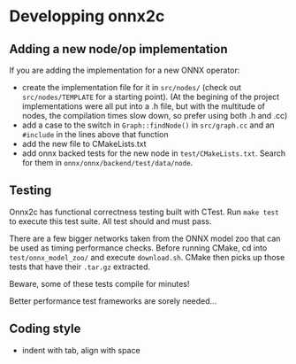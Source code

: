 Developping onnx2c
==================

Adding a new node/op implementation
-----------------------------------

If you are adding the implementation for a new ONNX operator:

- create the implementation file for it in `src/nodes/` (check out
  `src/nodes/TEMPLATE` for a starting point).
  (At the begining of the project implementations were all put into
   a .h file, but with the multitude of nodes, the compilation
   times slow down, so prefer using both .h and .cc)
- add a case to the switch in `Graph::findNode()` in `src/graph.cc`
  and an `#include` in the lines above that function
- add the new file to CMakeLists.txt
- add onnx backed tests for the new node in `test/CMakeLists.txt`.
  Search for them in `onnx/onnx/backend/test/data/node`.


Testing
-------

Onnx2c has functional correctness testing built with CTest. Run `make test`
to execute this test suite. All test should and must pass.

There are a few bigger networks taken from the ONNX model zoo that can be used
as timing performance checks. Before running CMake, cd into `test/onnx_model_zoo/`
and execute `download.sh`. CMake then picks up those tests that have their `.tar.gz`
extracted.

Beware, some of these tests compile for minutes!

Better performance test frameworks are sorely needed...


Coding style
------------

 - indent with tab, align with space

